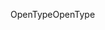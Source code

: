 <span data-ttu-id="db651-101">OpenType</span><span class="sxs-lookup"><span data-stu-id="db651-101">OpenType</span></span>